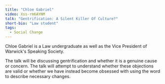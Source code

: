 ```yaml
---
title: "Chloe Gabriel"
video: Xss-rm6AYNM
talk: "Gentrification: A Silent Killer Of Culture?"
short-bio: "Law student"
tags:
  - Social Change
---
```


Chloe Gabriel is a Law undergraduate as well as the Vice President of Warwick's
Speaking Society.

The talk will be discussing gentrification and whether it is a genuine cause
or concern. The talk will attempt to understand whether these objections are
valid or whether we have instead become obsessed with using the word to
describe necessary changes.
